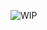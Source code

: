 ![WIP](https://www.google.com/url?sa=i&url=https%3A%2F%2Fwww.prolocovignanello.org%2Feventi%2Ffesta-dell-olio-e-del-vino-novello%2Fwork-in-progress%2F&psig=AOvVaw0eWq50Y4y_J5lZlH0t-As3&ust=1746971080255000&source=images&cd=vfe&opi=89978449&ved=0CBQQjRxqFwoTCPDli7uFmY0DFQAAAAAdAAAAABAE)

